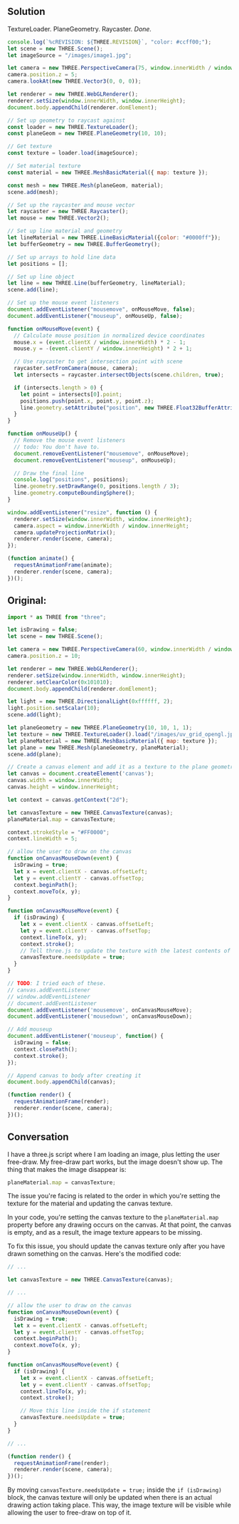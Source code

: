 ## Solution

TextureLoader.  PlaneGeometry.  Raycaster.  _Done._

```js
console.log(`%cREVISION: ${THREE.REVISION}`, "color: #ccff00;");
let scene = new THREE.Scene();
let imageSource = "/images/image1.jpg";

let camera = new THREE.PerspectiveCamera(75, window.innerWidth / window.innerHeight, 0.1, 1000);
camera.position.z = 5;
camera.lookAt(new THREE.Vector3(0, 0, 0));

let renderer = new THREE.WebGLRenderer();
renderer.setSize(window.innerWidth, window.innerHeight);
document.body.appendChild(renderer.domElement);

// Set up geometry to raycast against
const loader = new THREE.TextureLoader();
const planeGeom = new THREE.PlaneGeometry(10, 10);

// Get texture
const texture = loader.load(imageSource);

// Set material texture
const material = new THREE.MeshBasicMaterial({ map: texture });

const mesh = new THREE.Mesh(planeGeom, material);
scene.add(mesh);

// Set up the raycaster and mouse vector
let raycaster = new THREE.Raycaster();
let mouse = new THREE.Vector2();

// Set up line material and geometry
let lineMaterial = new THREE.LineBasicMaterial({color: "#0000ff"});
let bufferGeometry = new THREE.BufferGeometry();

// Set up arrays to hold line data
let positions = [];

// Set up line object
let line = new THREE.Line(bufferGeometry, lineMaterial);
scene.add(line);

// Set up the mouse event listeners
document.addEventListener("mousemove", onMouseMove, false);
document.addEventListener("mouseup", onMouseUp, false);

function onMouseMove(event) {
  // Calculate mouse position in normalized device coordinates
  mouse.x = (event.clientX / window.innerWidth) * 2 - 1;
  mouse.y = -(event.clientY / window.innerHeight) * 2 + 1;

  // Use raycaster to get intersection point with scene
  raycaster.setFromCamera(mouse, camera);
  let intersects = raycaster.intersectObjects(scene.children, true);

  if (intersects.length > 0) {
    let point = intersects[0].point;
    positions.push(point.x, point.y, point.z);
    line.geometry.setAttribute("position", new THREE.Float32BufferAttribute(positions, 3));
  }
}

function onMouseUp() {
  // Remove the mouse event listeners
  // todo: You don't have to.
  document.removeEventListener("mousemove", onMouseMove);
  document.removeEventListener("mouseup", onMouseUp);

  // Draw the final line
  console.log("positions", positions);
  line.geometry.setDrawRange(0, positions.length / 3);
  line.geometry.computeBoundingSphere();
}

window.addEventListener("resize", function () {
  renderer.setSize(window.innerWidth, window.innerHeight);
  camera.aspect = window.innerWidth / window.innerHeight;
  camera.updateProjectionMatrix();
  renderer.render(scene, camera);
});

(function animate() {
  requestAnimationFrame(animate);
  renderer.render(scene, camera);
})();
```

## Original:

```js
import * as THREE from "three";let isDrawing = false;let scene = new THREE.Scene();let camera = new THREE.PerspectiveCamera(60, window.innerWidth / window.innerHeight, 1, 1000);camera.position.z = 10;let renderer = new THREE.WebGLRenderer();renderer.setSize(window.innerWidth, window.innerHeight);renderer.setClearColor(0x101010);document.body.appendChild(renderer.domElement);let light = new THREE.DirectionalLight(0xffffff, 2);light.position.setScalar(10);scene.add(light);let planeGeometry = new THREE.PlaneGeometry(10, 10, 1, 1);let texture = new THREE.TextureLoader().load("/images/uv_grid_opengl.jpg");let planeMaterial = new THREE.MeshBasicMaterial({ map: texture });let plane = new THREE.Mesh(planeGeometry, planeMaterial);scene.add(plane);// Create a canvas element and add it as a texture to the plane geometrylet canvas = document.createElement('canvas');canvas.width = window.innerWidth;canvas.height = window.innerHeight;

let context = canvas.getContext("2d");let canvasTexture = new THREE.CanvasTexture(canvas);planeMaterial.map = canvasTexture;context.strokeStyle = "#FF0000";context.lineWidth = 5;// allow the user to draw on the canvasfunction onCanvasMouseDown(event) {  isDrawing = true;  let x = event.clientX - canvas.offsetLeft;  let y = event.clientY - canvas.offsetTop;  context.beginPath();  context.moveTo(x, y);}function onCanvasMouseMove(event) {  if (isDrawing) {    let x = event.clientX - canvas.offsetLeft;    let y = event.clientY - canvas.offsetTop;    context.lineTo(x, y);    context.stroke();    // Tell three.js to update the texture with the latest contents of the canvas    canvasTexture.needsUpdate = true;  }}// TODO: I tried each of these.// canvas.addEventListener// window.addEventListener// document.addEventListenerdocument.addEventListener('mousemove', onCanvasMouseMove);document.addEventListener('mousedown', onCanvasMouseDown);// Add mouseupdocument.addEventListener('mouseup', function() {  isDrawing = false;  context.closePath();  context.stroke();});// Append canvas to body after creating itdocument.body.appendChild(canvas);
(function render() {  requestAnimationFrame(render);  renderer.render(scene, camera);})();
```

## Conversation

I have a three.js script where I am loading an image, plus letting the user free-draw.  My free-draw part works, but the image doesn't show up.  The thing that makes the image disappear is:

```javascript
planeMaterial.map = canvasTexture;
```

The issue you're facing is related to the order in which you're setting the texture for the material and updating the canvas texture.

In your code, you're setting the canvas texture to the `planeMaterial.map` property before any drawing occurs on the canvas. At that point, the canvas is empty, and as a result, the image texture appears to be missing.

To fix this issue, you should update the canvas texture only after you have drawn something on the canvas. Here's the modified code:

```javascript
// ...

let canvasTexture = new THREE.CanvasTexture(canvas);

// ...

// allow the user to draw on the canvas
function onCanvasMouseDown(event) {
  isDrawing = true;
  let x = event.clientX - canvas.offsetLeft;
  let y = event.clientY - canvas.offsetTop;
  context.beginPath();
  context.moveTo(x, y);
}

function onCanvasMouseMove(event) {
  if (isDrawing) {
    let x = event.clientX - canvas.offsetLeft;
    let y = event.clientY - canvas.offsetTop;
    context.lineTo(x, y);
    context.stroke();

    // Move this line inside the if statement
    canvasTexture.needsUpdate = true;
  }
}

// ...

(function render() {
  requestAnimationFrame(render);
  renderer.render(scene, camera);
})();
```

By moving `canvasTexture.needsUpdate = true;` inside the `if (isDrawing)` block, the canvas texture will only be updated when there is an actual drawing action taking place. This way, the image texture will be visible while allowing the user to free-draw on top of it.

<br>

